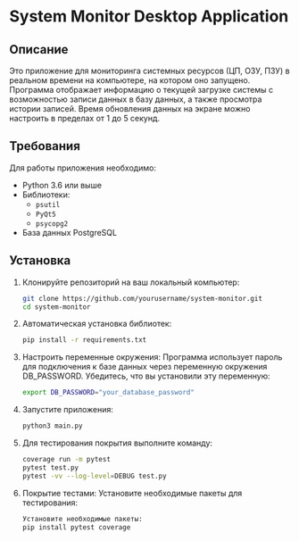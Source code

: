 # System Monitor Desktop Application

## Описание

Это приложение для мониторинга системных ресурсов (ЦП, ОЗУ, ПЗУ) в реальном времени на компьютере, на котором оно запущено. Программа отображает информацию о текущей загрузке системы с возможностью записи данных в базу данных, а также просмотра истории записей. Время обновления данных на экране можно настроить в пределах от 1 до 5 секунд.

## Требования

Для работы приложения необходимо:

- Python 3.6 или выше
- Библиотеки:
  - `psutil`
  - `PyQt5`
  - `psycopg2`
- База данных PostgreSQL

## Установка

1. Клонируйте репозиторий на ваш локальный компьютер:
   ```bash
   git clone https://github.com/yourusername/system-monitor.git
   cd system-monitor

2. Автоматическая установка библиотек:
   ```bash
   pip install -r requirements.txt

3. Настроить переменные окружения:
   Программа использует пароль для подключения к базе данных через переменную окружения DB_PASSWORD. Убедитесь, что вы установили эту переменную:
   ```bash
   export DB_PASSWORD="your_database_password"

4. Запустите приложения:
   ```bash
   python3 main.py


5. Для тестирования покрытия выполните команду:
   ```bash
   coverage run -m pytest
   pytest test.py
   pytest -vv --log-level=DEBUG test.py


6. Покрытие тестами: Установите необходимые пакеты для тестирования:
   ```bash
   Установите необходимые пакеты:
   pip install pytest coverage